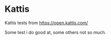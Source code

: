 # Kattis

Kattis tests from https://open.kattis.com/

Some test i do good at, some others not so much.
